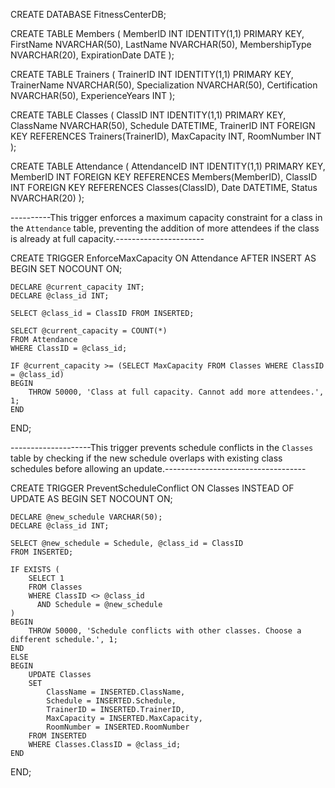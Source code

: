 CREATE DATABASE FitnessCenterDB;


CREATE TABLE Members
(
    MemberID INT IDENTITY(1,1) PRIMARY KEY,
    FirstName NVARCHAR(50),
    LastName NVARCHAR(50),
    MembershipType NVARCHAR(20),
    ExpirationDate DATE
);

CREATE TABLE Trainers
(
    TrainerID INT IDENTITY(1,1) PRIMARY KEY,
    TrainerName NVARCHAR(50),
    Specialization NVARCHAR(50),
    Certification NVARCHAR(50),
    ExperienceYears INT
);



CREATE TABLE Classes
(
    ClassID INT IDENTITY(1,1) PRIMARY KEY,
    ClassName NVARCHAR(50),
    Schedule DATETIME,
    TrainerID INT FOREIGN KEY REFERENCES Trainers(TrainerID),
    MaxCapacity INT,
    RoomNumber INT
);


CREATE TABLE Attendance
(
    AttendanceID INT IDENTITY(1,1) PRIMARY KEY,
    MemberID INT FOREIGN KEY REFERENCES Members(MemberID),
    ClassID INT FOREIGN KEY REFERENCES Classes(ClassID),
    Date DATETIME,
    Status NVARCHAR(20)
);






----------This trigger enforces a maximum capacity constraint for a class in the `Attendance` table, 
preventing the addition of more attendees if the class is already at full capacity.----------------------

CREATE TRIGGER EnforceMaxCapacity
ON Attendance
AFTER INSERT
AS
BEGIN
    SET NOCOUNT ON;

    DECLARE @current_capacity INT;
    DECLARE @class_id INT;

    SELECT @class_id = ClassID FROM INSERTED;

    SELECT @current_capacity = COUNT(*)
    FROM Attendance
    WHERE ClassID = @class_id;

    IF @current_capacity >= (SELECT MaxCapacity FROM Classes WHERE ClassID = @class_id) 
    BEGIN
        THROW 50000, 'Class at full capacity. Cannot add more attendees.', 1;
    END
END;



--------------------This trigger prevents schedule conflicts in the `Classes` table by checking 
if the new schedule overlaps with existing class schedules before allowing an update.-----------------------------------

CREATE TRIGGER PreventScheduleConflict
ON Classes
INSTEAD OF UPDATE
AS
BEGIN
    SET NOCOUNT ON;

    DECLARE @new_schedule VARCHAR(50);
    DECLARE @class_id INT;

    SELECT @new_schedule = Schedule, @class_id = ClassID
    FROM INSERTED;

    IF EXISTS (
        SELECT 1
        FROM Classes
        WHERE ClassID <> @class_id
          AND Schedule = @new_schedule
    )
    BEGIN
        THROW 50000, 'Schedule conflicts with other classes. Choose a different schedule.', 1;
    END
    ELSE
    BEGIN
        UPDATE Classes
        SET 
            ClassName = INSERTED.ClassName,
            Schedule = INSERTED.Schedule,
            TrainerID = INSERTED.TrainerID,
            MaxCapacity = INSERTED.MaxCapacity,
            RoomNumber = INSERTED.RoomNumber
        FROM INSERTED
        WHERE Classes.ClassID = @class_id;
    END
END;
